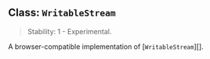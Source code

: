 ## Class: `WritableStream`

<!-- YAML
added: v18.0.0
-->

> Stability: 1 - Experimental.

A browser-compatible implementation of [`WritableStream`][].
